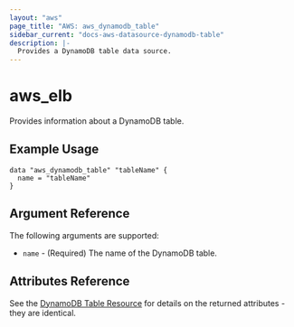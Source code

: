 ```yaml
---
layout: "aws"
page_title: "AWS: aws_dynamodb_table"
sidebar_current: "docs-aws-datasource-dynamodb-table"
description: |-
  Provides a DynamoDB table data source.
---
```


# aws_elb

Provides information about a DynamoDB table.

## Example Usage

```hcl
data "aws_dynamodb_table" "tableName" {
  name = "tableName"
}
```

## Argument Reference

The following arguments are supported:

* `name` - (Required) The name of the DynamoDB table.

## Attributes Reference

See the [DynamoDB Table Resource](/docs/providers/aws/r/dynamodb_table.html) for details on the
returned attributes - they are identical.